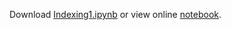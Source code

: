 Download [Indexing1.ipynb](Indexing1.ipynb) or view online [notebook](http://nbviewer.ipython.org/github/iit-cs429/main/blob/master/lectures/lec02/Indexing1.ipynb).
